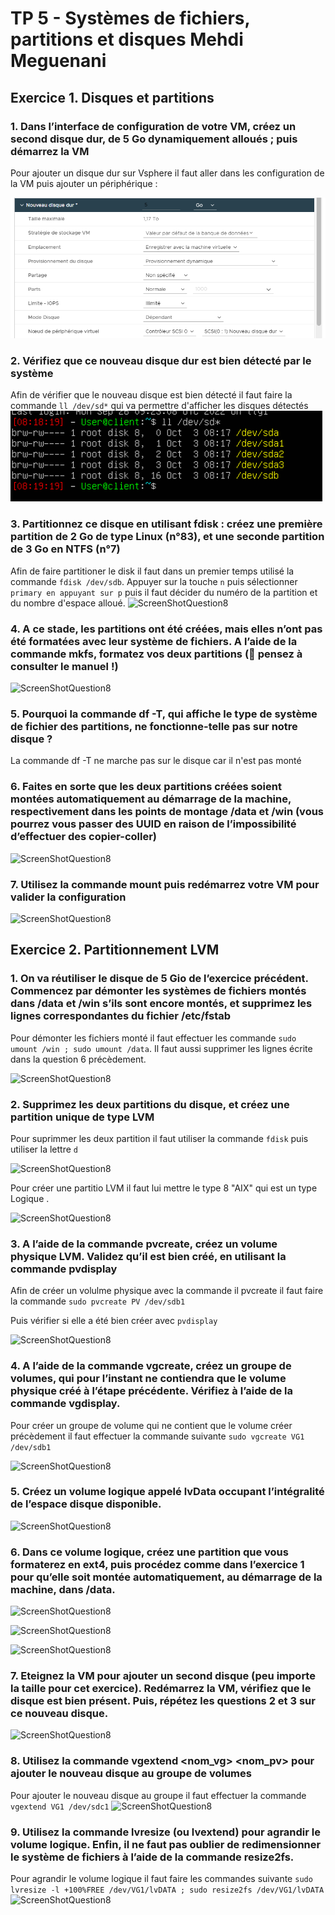 # TP 5 - Systèmes de fichiers, partitions et disques Mehdi Meguenani

## Exercice 1. Disques et partitions

### 1. Dans l’interface de configuration de votre VM, créez un second disque dur, de 5 Go dynamiquement alloués ; puis démarrez la VM

Pour ajouter un disque dur sur Vsphere il faut aller dans les configuration de la VM puis ajouter un périphérique : 

![ScreenShotQuestion8](./assetp5/Q1.png)

### 2. Vérifiez que ce nouveau disque dur est bien détecté par le système

Afin de vérifier que le nouveau disque est bien détecté il faut faire la commande ``` ll /dev/sd* ``` qui va permettre d'afficher les disques détectés
![ScreenShotQuestion8](./assetp5/Q2.png)

### 3. Partitionnez ce disque en utilisant fdisk : créez une première partition de 2 Go de type Linux (n°83), et une seconde partition de 3 Go en NTFS (n°7)

Afin de faire partitioner le disk il faut dans un premier temps utilisé la commande ``` fdisk /dev/sdb ```. Appuyer sur la touche ``` n ``` puis sélectionner 
``` primary en appuyant sur p ``` puis il faut décider du numéro de la partition et du nombre d'espace alloué.
![ScreenShotQuestion8](./assetp5/Q3.png)

### 4. A ce stade, les partitions ont été créées, mais elles n’ont pas été formatées avec leur système de fichiers. A l’aide de la commande mkfs, formatez vos deux partitions ( pensez à consulter le manuel !)

![ScreenShotQuestion8](./assetp5/Q4.png)

### 5. Pourquoi la commande df -T, qui affiche le type de système de fichier des partitions, ne fonctionne-telle pas sur notre disque ?

La commande df -T ne marche pas sur le disque car il n'est pas monté 

### 6. Faites en sorte que les deux partitions créées soient montées automatiquement au démarrage de la machine, respectivement dans les points de montage /data et /win (vous pourrez vous passer des UUID en raison de l’impossibilité d’effectuer des copier-coller)
![ScreenShotQuestion8](./assetp5/Q6.png)

### 7. Utilisez la commande mount puis redémarrez votre VM pour valider la configuration

![ScreenShotQuestion8](./assetp5/Q7.png)

## Exercice 2. Partitionnement LVM

### 1. On va réutiliser le disque de 5 Gio de l’exercice précédent. Commencez par démonter les systèmes de fichiers montés dans /data et /win s’ils sont encore montés, et supprimez les lignes correspondantes du fichier /etc/fstab

Pour démonter les fichiers monté il faut effectuer les commande ``` sudo umount /win ; sudo umount /data ```. Il faut aussi supprimer les lignes écrite dans la question 6 précèdement.

![ScreenShotQuestion8](./assetp5/Q10.png)

### 2. Supprimez les deux partitions du disque, et créez une partition unique de type LVM

Pour suprimmer les deux partition il faut utiliser la commande ``` fdisk ``` puis utiliser la lettre ``` d ``` 

![ScreenShotQuestion8](./assetp5/Q11.png)

Pour créer une partitio LVM il faut lui mettre le type 8 "AIX" qui est un type Logique .

![ScreenShotQuestion8](./assetp5/Q12.png)


### 3. A l’aide de la commande pvcreate, créez un volume physique LVM. Validez qu’il est bien créé, en utilisant la commande pvdisplay

Afin de créer un volulme physique avec la commande il pvcreate il faut faire la commande ``` sudo pvcreate PV /dev/sdb1 ```

Puis vérifier si elle a été bien créer avec ``` pvdisplay ``` 

![ScreenShotQuestion8](./assetp5/Q13.png)
### 4. A l’aide de la commande vgcreate, créez un groupe de volumes, qui pour l’instant ne contiendra que le volume physique créé à l’étape précédente. Vérifiez à l’aide de la commande vgdisplay.

Pour créer un groupe de volume qui ne contient que le volume créer précèdement il faut effectuer la commande suivante ``` sudo vgcreate VG1 /dev/sdb1 ```  

![ScreenShotQuestion8](./assetp5/Q14.png)

### 5. Créez un volume logique appelé lvData occupant l’intégralité de l’espace disque disponible.

![ScreenShotQuestion8](./assetp5/Q15.png)

### 6. Dans ce volume logique, créez une partition que vous formaterez en ext4, puis procédez comme dans l’exercice 1 pour qu’elle soit montée automatiquement, au démarrage de la machine, dans /data.

![ScreenShotQuestion8](./assetp5/Q16.png)

![ScreenShotQuestion8](./assetp5/Q161.png)

![ScreenShotQuestion8](./assetp5/Q162.png)

### 7. Eteignez la VM pour ajouter un second disque (peu importe la taille pour cet exercice). Redémarrez la VM, vérifiez que le disque est bien présent. Puis, répétez les questions 2 et 3 sur ce nouveau disque.
![ScreenShotQuestion8](./assetp5/Q17.png)

### 8. Utilisez la commande vgextend <nom_vg> <nom_pv> pour ajouter le nouveau disque au groupe de volumes

Pour ajouter le nouveau disque au groupe il faut effectuer la commande ``` vgextend VG1 /dev/sdc1 ```
![ScreenShotQuestion8](./assetp5/Q18.png)

### 9. Utilisez la commande lvresize (ou lvextend) pour agrandir le volume logique. Enfin, il ne faut pas oublier de redimensionner le système de fichiers à l’aide de la commande resize2fs.

Pour agrandir le volume logique il faut faire les commandes suivante ``` sudo lvresize -l +100%FREE /dev/VG1/lvDATA ; sudo resize2fs /dev/VG1/lvDATA ```
![ScreenShotQuestion8](./assetp5/Q19.png)

